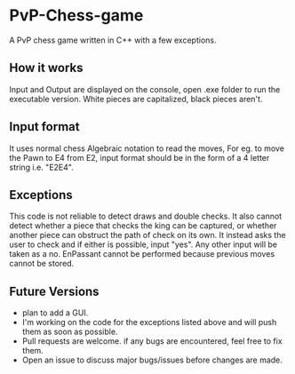 # PvP-Chess-game
A PvP chess game written in C++ with a few exceptions.

## How it works
Input and Output are displayed on the console, open .exe folder to run the executable version. White pieces are capitalized, black pieces aren't.

## Input format
It uses normal chess Algebraic notation to read the moves, For eg. to move the Pawn to E4 from E2, input format should be in the form of a 4 letter string i.e. "E2E4".

## Exceptions
This code is not reliable to detect draws and double checks.
It also cannot detect whether a piece that checks the king can be captured, or whether another piece can obstruct the path of check on its own. It instead asks the user to check and if either is possible, input "yes". Any other input will be taken as a no.
EnPassant cannot be performed because previous moves cannot be stored.

## Future Versions 
- plan to add a GUI.
- I'm working on the code for the exceptions listed above and will push them as soon as possible.
- Pull requests are welcome. if any bugs are encountered, feel free to fix them.
- Open an issue to discuss major bugs/issues before changes are made.
